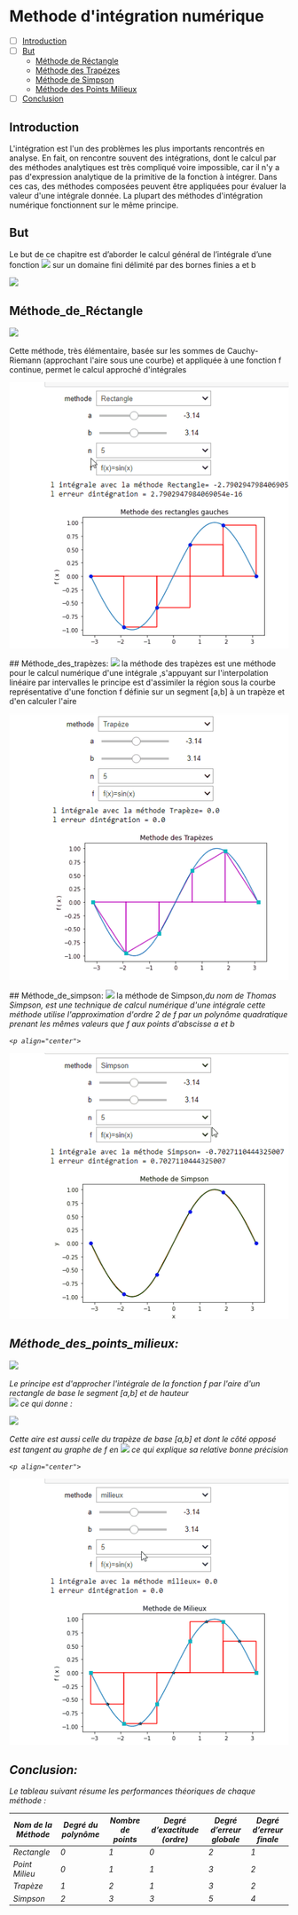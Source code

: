 # Methode d'intégration numérique

- [ ] [Introduction](#Introduction)
- [ ] [But](#But)
  - [Méthode de Réctangle](#Méthode_de_Réctangle)
  - [Méthode des Trapézes](#Méthode_des_trapèzes)
  - [Méthode de Simpson](#Méthode_de_simpson)
  - [Méthode des Points Milieux](#Méthode_des_points_milieux)
- [ ] [Conclusion](#Conclusion)

## Introduction
L'intégration est l'un des problèmes les plus importants rencontrés en analyse. En fait, on rencontre souvent des intégrations, dont le calcul par des méthodes analytiques est très compliqué voire impossible, car il n'y a pas d'expression analytique de la primitive de la fonction à intégrer. Dans ces cas, des méthodes composées peuvent être appliquées pour évaluer la valeur d'une intégrale donnée. La plupart des méthodes d'intégration numérique fonctionnent sur le même principe.

## But
Le but de ce chapitre est d’aborder le calcul général de l’intégrale d’une fonction <img src="https://render.githubusercontent.com/render/math?math=f(x)"> sur un domaine fini délimité par des bornes finies a et b

<img src="https://render.githubusercontent.com/render/math?math=\int_a^b f(x) \,dx">

## Méthode_de_Réctangle

<img src="https://render.githubusercontent.com/render/math?math=I(f)=\frac{(b-a)}{n} \sum_{k=0}^{n-1} f(a+k\frac{(b-a)}{n})">

Cette méthode, très élémentaire, basée sur les sommes de Cauchy-Riemann (approchant l'aire sous une courbe) et appliquée à une fonction f continue, permet le calcul approché d'intégrales 


<p align="center">
  <img src="https://github.com/JihedMasri/TP_Analyse_Numerique/blob/main/TP3/rectangle.gif?raw=true" alt="rectangle"/>
</p>
## Méthode_des_trapèzes:

<img src="https://render.githubusercontent.com/render/math?math=I(f)=\frac{(b-a)}{n} (\frac{f(a)+f(b)}{2}+\sum_{k=1}^{n-1} f(a+k\frac{(b-a)}{n}) )">
la méthode des trapèzes est une méthode pour le calcul numérique d'une intégrale ,s'appuyant sur l'interpolation linéaire par intervalles le principe est d'assimiler la région sous la courbe représentative d'une fonction f définie sur un segment [a,b] à un trapèze et d'en calculer l'aire  

<p align="center">
  <img src="https://github.com/JihedMasri/TP_Analyse_Numerique/blob/main/TP3/trapeze.gif?raw=true" alt="trapeze"/>
</p>
## Méthode_de_simpson:

<img src="https://render.githubusercontent.com/render/math?math=I(f)=\frac{(\frac{(b-a)}{n})}{6} ({f(a)+f(b)}+2\sum_{k=1}^{n-1} f(a+k\frac{(b-a)}{n})+4\sum_{k=0}^{n-1} f(a+(k+\frac{1}{2})\frac{(b-a)}{n})">
 la méthode de Simpson,<i>du nom de Thomas Simpson, est une technique de calcul numérique d'une intégrale cette méthode utilise l'approximation d'ordre 2 de f par un polynôme quadratique prenant les mêmes valeurs que f aux points d'abscisse a et b 

	<p align="center">
  <img src="https://github.com/JihedMasri/TP_Analyse_Numerique/blob/main/TP3/simpson.gif?raw=true" alt="simpson"/>
</p>
	
## Méthode_des_points_milieux:
  
<img src="https://render.githubusercontent.com/render/math?math=I(f)=\frac{(b-a)}{n} \sum_{k=0}^{n-1} f(a+(k+\frac{1}{2})\frac{(b-a)}{n})">

Le principe est d'approcher l'intégrale de la fonction f par l'aire d'un rectangle de base le segment [a,b] et de hauteur  
<img src="https://render.githubusercontent.com/render/math?math=f\left ( \frac{a+b}{2} \right )">
ce qui donne : 

<img src="https://render.githubusercontent.com/render/math?math=R = (b-a)f\left ( \frac{a+b}{2} \right )">
  
Cette aire est aussi celle du trapèze de base [a,b] et dont le côté opposé est tangent au graphe de f en <img src="https://render.githubusercontent.com/render/math?math=C = \frac{a+b}{2}">
ce qui explique sa relative bonne précision
	
	<p align="center">
  <img src="https://github.com/JihedMasri/TP_Analyse_Numerique/blob/main/TP3/milieux.gif?raw=true" alt="milieux"/>
</p>
	
## Conclusion:  
  
Le tableau suivant résume les performances théoriques de chaque méthode :
  
| Nom de la Méthode  | Degré du polynôme  | Nombre de points  |  Degré d’exactitude (ordre)| Degré d’erreur globale |Degré d’erreur finale|
|---|---|---|---|---|---|
| Rectangle |  0 | 1  | 0  | 2  | 1  |
| Point Milieu  |  0 | 1  | 1  | 3  |  2 |
| Trapèze  |  1 |  2 |  1 | 3  | 2  |
| Simpson  |  2 | 3  |  3 | 5  | 4  |
  			
	
